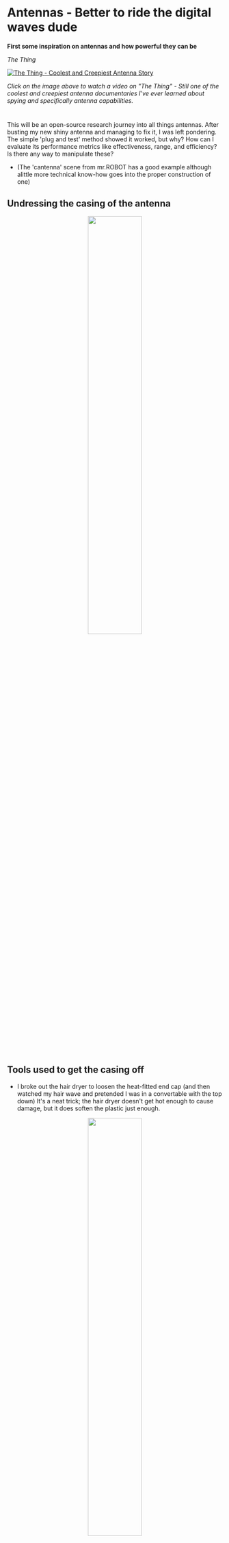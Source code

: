 
<p align="center">
  
# **Antennas** - Better to ride the digital waves dude
</p>

<p align="center">

**First some inspiration on antennas and how powerful they can be**

</p>

<p align="center">

*The Thing*

</p>

<p align="center">

[![The Thing - Coolest and Creepiest Antenna Story](https://img.youtube.com/vi/QH9Ec_Q5gP0/0.jpg)](https://www.youtube.com/watch?v=QH9Ec_Q5gP0)

</p>

<p align="center">

*Click on the image above to watch a video on "The Thing" - Still one of the coolest and creepiest antenna documentaries I've ever learned about spying and specifically antenna capabilities.*

</p>

<p align="center">

#

</p>

This will be an open-source research journey into all things antennas. After busting my new shiny antenna and managing to fix it, I was left pondering. The simple 'plug and test' method showed it worked, but why? How can I evaluate its performance metrics like effectiveness, range, and efficiency? Is there any way to manipulate these?

- (The 'cantenna' scene from mr.ROBOT has a good example although alittle more technical know-how goes into the proper construction of one)

## Undressing the casing of the antenna

<p align="center">
  <img src="https://github.com/TreadSoftly/Projects/assets/121847455/009f094a-1809-4b89-84ea-cd90a08da514" width="50%" height="50%">
</p>

## Tools used to get the casing off

- I broke out the hair dryer to loosen the heat-fitted end cap (and then watched my hair wave and pretended I was in a convertable with the top down) It's a neat trick; the hair dryer doesn't get hot enough to cause damage, but it does soften the plastic just enough.

<p align="center">
  <img src="https://github.com/TreadSoftly/Projects/assets/121847455/90f49791-a55b-414b-9231-406d20388771" width="50%" height="50%">
</p>

## Exposed (Post Fixed) - Wire came free/loosened from the traces

A quick cold solder fixed it right up. But the question remains: Why did it work again? How can we measure its functionality beyond the simple 'plug and play'?

<p align="center">
  <img src="https://github.com/TreadSoftly/Projects/assets/121847455/851f1784-e2df-48b5-9f4f-fa8e7f7e1687" width="50%" height="50%">
</p>

<p align="center">
  
## Size Matters in dBi and shielding 

</p>

<p align="center">
  <img src="https://github.com/TreadSoftly/Projects/assets/121847455/21cac5a6-76dc-456f-90d5-0922ca08c938" width="50%" height="50%">
</p>

<p align="center">
  
  # Top tiny -  3-5dBi (802.1a/b/g/n ac ax) Omnidirectional Small Wifi/Bluetooth Mini RP-SAMA Antenna Dual Band.
  
  -  Frequency Bands: This antenna supports dual-band frequencies, typically operating in the 2.4 GHz and 5 GHz bands, catering to standards like 802.11a/b/g/n/ac/ax. The dual-band nature ensures compatibility with a wide range of devices and networks, from older Wi-Fi standards to the latest Wi-Fi 6 (802.11ax).
  
  -  Gain: With a gain range of 3-5dBi, it's designed for short to medium range communication, providing a balance between signal range and spatial coverage. This gain level is optimal for devices requiring modest signal enhancement without the need for extensive range, such as handheld devices, IoT sensors, or small access points.
  
  # Middle -  10dBi (802.11ax RP-SMA) MIMO Wi-Fi 6E Omnidirectional High Gain Dual Band

  -  Frequency Bands and Standard: This antenna is engineered for Wi-Fi 6E (802.11ax), which includes the newly opened 6 GHz band, alongside the traditional 2.4 GHz and 5 GHz bands. This tri-band capability allows for less congested airwaves and significantly faster data rates.
  
  -  Gain: A 10dBi gain indicates a more focused signal in certain directions, enhancing signal strength and range significantly compared to lower-gain antennas. This is especially beneficial for penetrating through obstacles and covering larger areas.
  
  -  MIMO Technology: The inclusion of Multiple Input Multiple Output (MIMO) technology implies that the antenna can handle multiple data streams simultaneously, boosting throughput and efficiency. This is critical for high-density environments and for supporting multiple users or devices.

  # Bottom -  5-8dBi (802.11a/b/g/n ac) Dual Band

  -  Frequency Bands: Supports both 2.4 GHz and 5 GHz bands, compatible with a broad array of Wi-Fi standards excluding the latest Wi-Fi 6E. This makes it suitable for general-purpose applications across a variety of devices.
  
  -  Gain: The gain range of 5-8dBi offers a good compromise between range and coverage area, making it suitable for both indoor and outdoor applications where moderate range enhancement is needed without overly sacrificing signal dispersion.

</p>

<p align="center">
  <img src="https://github.com/TreadSoftly/Projects/assets/121847455/6b123335-9334-4b91-8a68-0dd8097cbc93" width="50%" height="50%">
</p>

<p align="center">
  
 ## Image of my 9 dBi antenna that is so long it can actually be used to spank the bottom of a naughty nephew that liked to bend it :\ 

</p>

<p align="center">
    
  <img src="https://github.com/TreadSoftly/Projects/assets/121847455/cd259862-cb65-48f6-a6b5-101571dd8ef3" width="50%" height="50%">
  
</p>

<p align="center">
  
## What the letters mean and how they matter

- **802.11a**
  - Launched: 1999
  - Frequency: 5 GHz
  - Max Speed: Up to 54 Mbps
  - Characteristics: First to use the higher-frequency 5 GHz band, less prone to interference but with shorter range compared to 2.4 GHz technologies.

- **802.11b**
  - Launched: 1999
  - Frequency: 2.4 GHz
  - Max Speed: Up to 11 Mbps
  - Characteristics: Offers better range than 802.11a due to the lower frequency but is more susceptible to interference from other devices like microwaves and cordless phones.

- **802.11g**
  - Launched: 2003
  - Frequency: 2.4 GHz
  - Max Speed: Up to 54 Mbps
  - Characteristics: Combines the best of both 802.11a and 802.11b, offering higher speeds at the more commonly used 2.4 GHz frequency.

- **802.11n (Wi-Fi 4)**
  - Launched: 2009
  - Frequency: 2.4 GHz & 5 GHz
  - Max Speed: Up to 600 Mbps
  - Characteristics: Introduces Multiple Input Multiple Output (MIMO) technology, significantly increasing speed and range. It operates on both frequencies, offering greater flexibility and performance.
 
  - 802.11ac (Wi-Fi 5)

  - Launched: 2014
  - Frequency: 5 GHz
  - Max Speed: Up to 3.46 Gbps
  - Characteristics: Provides wider channel bandwidths and more MIMO spatial streams, with higher QAM, greatly increasing throughput. Operates exclusively in the 5 GHz band, reducing interference.

  - 802.11ax (Wi-Fi 6)

  - Launched: 2019
  - Frequency: 2.4 GHz & 5 GHz
  - Max Speed: Up to 9.6 Gbps
  - Characteristics: Introduces OFDMA (Orthogonal Frequency Division Multiple Access), improving efficiency and capacity, especially in crowded environments. Supports both frequencies, enhancing performance and range.
    
</p>

<p align="center">
  <img src="https://github.com/TreadSoftly/Projects/assets/121847455/c8bff814-7a0d-4b0e-8888-1735582344a4" width="50%" height="50%">
  <img src="https://github.com/TreadSoftly/Projects/assets/121847455/7fa571a8-52e0-4a9d-98eb-4f274aa5fc74" width="50%" height="50%">
</p>

<p align="center">

## **Antenna Radiation Patter Reading Chart (E-Plane & H-Plane)**

- *E-Plane* (Electrical Plane): This plane contains the electric field vector and the direction of maximum radiation. It often coincides with the plane in which the main lobe of the antenna radiation pattern lies.

- *H-Plane* (Magnetic Plane): This plane contains the magnetic field vector and is orthogonal to the E-plane. It's defined by the direction of the current flow and the direction of maximum radiation.

</p>

<p align="center">
  <img src="https://github.com/TreadSoftly/Projects/assets/121847455/ddc53bd7-21ef-4341-81c6-ccc71704933f" width="50%" height="50%">
</p>

<p align="center">

## 2.4 GHz vs. 5 GHz

</p>

- 2.4 GHz Radiation Patterns: This frequency is common for Wi-Fi and other wireless communication systems. The radiation patterns shown indicate how the antenna radiates energy at this frequency. It's often used due to its range capabilities and wall penetration.

- 5 GHz Radiation Patterns: This higher frequency typically offers faster data rates and less interference compared to 2.4 GHz but at the cost of shorter range and less ability to penetrate solid objects.


# Types Of Antennas (This does seem like its backwards being all the way down here but we will get to making sense out of dollars soon)

- # *Yagi-Uda Antenna:*
  
  A directional antenna consisting of multiple parallel elements in a line, usually half-wave dipoles made of metal rods. Yagi antennas are widely used for radio and television reception and can be modified for increased gain, making them suitable for long-range detection of drones by focusing the RF energy in a specific direction.

- # *Loop Antenna:*
  
  A coil of wire or loop of metal that forms a closed circuit. These antennas can be modified to improve magnetic field sensitivity, making them effective for detecting the RF signatures of drones in environments where electric field detection is challenging.

- # *Helical Antenna:*
  
  Consists of a conducting wire wound in the form of a helix and is used primarily for satellite communication. Modifications can focus on circular polarization, making them suitable for communicating with drones that may be using circularly polarized RF signals for control or data transmission.

- # *Patch Antenna (Microstrip Antenna):*
  
  A type of radio antenna with a low profile, which can be mounted on a flat surface. They can be modified to enhance bandwidth or polarization characteristics, useful for drone detection systems that need to monitor a wide range of frequencies or differentiate between drone signals and other RF noise.

- # *Fractal Antenna:*
  
  Uses a fractal, self-similar design to maximize the length, or increase the perimeter of material that can receive or transmit electromagnetic radiation within a given total surface area or volume. Such modifications can make antennas more compact and broadband, useful for portable drone detection devices that need to be both efficient and discreet.


# Building Your Own Antenna / Modifying An Antenna For A Different Range Or Effectiveness

- # *Cantenna*

  - *Description:*

    Essentially a DIY directional antenna made by using an empty can as a waveguide, the cantenna is celebrated for its simplicity and effectiveness in extending Wi-Fi signals.

  - *Modification:*

    The can's dimensions are critical; they are calculated to resonate at specific frequencies, predominantly Wi-Fi bands around 2.4 GHz or 5 GHz.

  - *Advantages:*

    This modification significantly improves the antenna's directional gain, focusing the signal power in a specific direction, which enhances the range and signal quality.

  - *Application:*

    Ideal for long-range Wi-Fi reception, point-to-point links between networks, and as a cost-effective tool for RF exploration, including drone communication channels.
  

- # *Umbrellatenna* or the dumber name *Parabolic Dish Antenna*

  - *Description:*

    Features a parabolic reflector with a feed antenna at its focal point, focusing radio waves into a narrow beam.

  - *Modification:*

    Altering the size of the dish and the curvature of the parabolic reflector to increase focus and gain.

  - *Advantages:*

    Such modifications enable high precision in signal direction, allowing for targeted communication and interference management, crucial for jamming specific drones without affecting other devices.

  - *Application:*

    Used in tracking and communicating with distant drones and in high-gain jamming applications.
